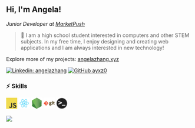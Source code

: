 ## Hi, I'm Angela!
<i> Junior Developer at <a href="https://www.marketpush.com">MarketPush</a> </i> 

> 🌱 I am a high school student interested in computers and other STEM subjects. In my free time, I enjoy designing and creating web applications and I am always interested in new technology!

Explore more of my projects: <a href="angelazhang.xyz" target="_blank">angelazhang.xyz</a> 

[![Linkedin: angelazhang](https://img.shields.io/badge/-angelazhang-blue?style=flat-square&logo=Linkedin&logoColor=white&link=https://www.linkedin.com/in/angela-zhang-b1a141233/)](https://www.linkedin.com/in/angela-zhang-b1a141233/)
[![GitHub ayxz0](https://img.shields.io/github/followers/ayxz0?label=follow&style=social)](https://github.com/ayxz0)


<h3>⚡ Skills </h3>
<div>
  <code><img height="30" src="https://raw.githubusercontent.com/github/explore/80688e429a7d4ef2fca1e82350fe8e3517d3494d/topics/javascript/javascript.png"></code>
  <code><img height="30" src="https://raw.githubusercontent.com/github/explore/80688e429a7d4ef2fca1e82350fe8e3517d3494d/topics/react/react.png"></code>
  <code><img height="30" src="https://raw.githubusercontent.com/github/explore/80688e429a7d4ef2fca1e82350fe8e3517d3494d/topics/nodejs/nodejs.png"></code>
  <code><img height="30" src="https://raw.githubusercontent.com/github/explore/80688e429a7d4ef2fca1e82350fe8e3517d3494d/topics/git/git.png"></code>
  <code><img height="30" src="https://raw.githubusercontent.com/github/explore/80688e429a7d4ef2fca1e82350fe8e3517d3494d/topics/terminal/terminal.png"></code>
</div>
<p></p>
<a href="https://github.com/ayxz-0/convoychat">
  <img height=300 align="center" src="https://github-readme-stats-ayxz0.vercel.app/api/top-langs?username=ayxz0&layout=donut&langs_count=8&card_width=320" />
</a>




<!--
**ayxz0/ayxz0** is a ✨ _special_ ✨ repository because its `README.md` (this file) appears on your GitHub profile.

Here are some ideas to get you started:
###  I’m currently working on: 

- 🔭 I’m currently working on ...
- 🌱 I’m currently learning ...
- 👯 I’m looking to collaborate on ...
- 🤔 I’m looking for help with ...
- 💬 Ask me about ...
- 📫 How to reach me: ...
- 😄 Pronouns: ...
- ⚡ Fun fact: ...
-->

